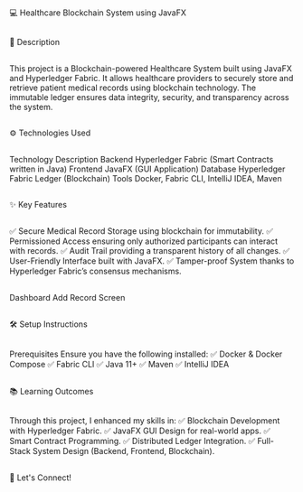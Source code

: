 💻 Healthcare Blockchain System using JavaFX

##
📝 Description        
##

This project is a Blockchain-powered Healthcare System built using JavaFX and Hyperledger Fabric. It allows healthcare providers to securely store and retrieve patient medical records using blockchain technology. The immutable ledger ensures data integrity, security, and transparency across the system.
##
⚙️ Technologies Used
##
Technology	Description
Backend	Hyperledger Fabric (Smart Contracts written in Java)
Frontend	JavaFX (GUI Application)
Database	Hyperledger Fabric Ledger (Blockchain)
Tools	Docker, Fabric CLI, IntelliJ IDEA, Maven
##
✨ Key Features
##
✅ Secure Medical Record Storage using blockchain for immutability.
✅ Permissioned Access ensuring only authorized participants can interact with records.
✅ Audit Trail providing a transparent history of all changes.
✅ User-Friendly Interface built with JavaFX.
✅ Tamper-proof System thanks to Hyperledger Fabric’s consensus mechanisms.


##
Dashboard	Add Record Screen
##
🛠️ Setup Instructions
##
Prerequisites
Ensure you have the following installed:
✅ Docker & Docker Compose
✅ Fabric CLI
✅ Java 11+
✅ Maven
✅ IntelliJ IDEA
##
📚 Learning Outcomes
##
Through this project, I enhanced my skills in:
✅ Blockchain Development with Hyperledger Fabric.
✅ JavaFX GUI Design for real-world apps.
✅ Smart Contract Programming.
✅ Distributed Ledger Integration.
✅ Full-Stack System Design (Backend, Frontend, Blockchain).
##
🔗 Let's Connect!
